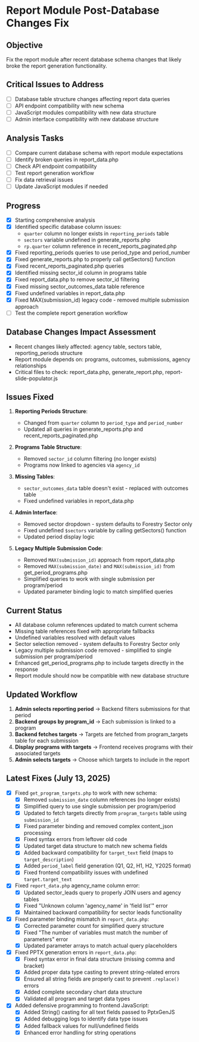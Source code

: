 # Report Module Post-Database Changes Fix

## Objective
Fix the report module after recent database schema changes that likely broke the report generation functionality.

## Critical Issues to Address
- [ ] Database table structure changes affecting report data queries
- [ ] API endpoint compatibility with new schema
- [ ] JavaScript modules compatibility with new data structure
- [ ] Admin interface compatibility with new database structure

## Analysis Tasks
- [ ] Compare current database schema with report module expectations
- [ ] Identify broken queries in report_data.php
- [ ] Check API endpoint compatibility
- [ ] Test report generation workflow
- [ ] Fix data retrieval issues
- [ ] Update JavaScript modules if needed

## Progress
- [x] Starting comprehensive analysis
- [x] Identified specific database column issues:
  - `quarter` column no longer exists in `reporting_periods` table
  - `sectors` variable undefined in generate_reports.php
  - `rp.quarter` column reference in recent_reports_paginated.php
- [x] Fixed reporting_periods queries to use period_type and period_number
- [x] Fixed generate_reports.php to properly call getSectors() function
- [x] Fixed recent_reports_paginated.php queries
- [x] Identified missing sector_id column in programs table
- [x] Fixed report_data.php to remove sector_id filtering
- [x] Fixed missing sector_outcomes_data table reference
- [x] Fixed undefined variables in report_data.php
- [x] Fixed MAX(submission_id) legacy code - removed multiple submission approach
- [ ] Test the complete report generation workflow

## Database Changes Impact Assessment
- Recent changes likely affected: agency table, sectors table, reporting_periods structure
- Report module depends on: programs, outcomes, submissions, agency relationships
- Critical files to check: report_data.php, generate_report.php, report-slide-populator.js

## Issues Fixed
1. **Reporting Periods Structure**: 
   - Changed from `quarter` column to `period_type` and `period_number`
   - Updated all queries in generate_reports.php and recent_reports_paginated.php

2. **Programs Table Structure**:
   - Removed `sector_id` column filtering (no longer exists)
   - Programs now linked to agencies via `agency_id`

3. **Missing Tables**:
   - `sector_outcomes_data` table doesn't exist - replaced with outcomes table
   - Fixed undefined variables in report_data.php

4. **Admin Interface**:
   - Removed sector dropdown - system defaults to Forestry Sector only
   - Fixed undefined `$sectors` variable by calling getSectors() function
   - Updated period display logic

5. **Legacy Multiple Submission Code**:
   - Removed `MAX(submission_id)` approach from report_data.php
   - Removed `MAX(submission_date)` and `MAX(submission_id)` from get_period_programs.php
   - Simplified queries to work with single submission per program/period
   - Updated parameter binding logic to match simplified queries

## Current Status
- All database column references updated to match current schema
- Missing table references fixed with appropriate fallbacks
- Undefined variables resolved with default values
- Sector selection removed - system defaults to Forestry Sector only
- Legacy multiple submission code removed - simplified to single submission per program/period
- Enhanced get_period_programs.php to include targets directly in the response
- Report module should now be compatible with new database structure

## Updated Workflow
1. **Admin selects reporting period** → Backend filters submissions for that period
2. **Backend groups by program_id** → Each submission is linked to a program
3. **Backend fetches targets** → Targets are fetched from program_targets table for each submission
4. **Display programs with targets** → Frontend receives programs with their associated targets
5. **Admin selects targets** → Choose which targets to include in the report

## Latest Fixes (July 13, 2025)
- [x] Fixed `get_program_targets.php` to work with new schema:
  - [x] Removed `submission_date` column references (no longer exists)
  - [x] Simplified query to use single submission per program/period
  - [x] Updated to fetch targets directly from `program_targets` table using `submission_id`
  - [x] Fixed parameter binding and removed complex content_json processing
  - [x] Fixed syntax errors from leftover old code
  - [x] Updated target data structure to match new schema fields
  - [x] Added backward compatibility for `target_text` field (maps to `target_description`)
  - [x] Added `period_label` field generation (Q1, Q2, H1, H2, Y2025 format)
  - [x] Fixed frontend compatibility issues with undefined `target.target_text`
- [x] Fixed `report_data.php` agency_name column error:
  - [x] Updated sector_leads query to properly JOIN users and agency tables
  - [x] Fixed "Unknown column 'agency_name' in 'field list'" error
  - [x] Maintained backward compatibility for sector leads functionality
- [x] Fixed parameter binding mismatch in `report_data.php`:
  - [x] Corrected parameter count for simplified query structure
  - [x] Fixed "The number of variables must match the number of parameters" error
  - [x] Updated parameter arrays to match actual query placeholders
- [x] Fixed PPTX generation errors in `report_data.php`:
  - [x] Fixed syntax error in final data structure (missing comma and bracket)
  - [x] Added proper data type casting to prevent string-related errors
  - [x] Ensured all string fields are properly cast to prevent `.replace()` errors
  - [x] Added complete secondary chart data structure
  - [x] Validated all program and target data types
- [x] Added defensive programming to frontend JavaScript:
  - [x] Added String() casting for all text fields passed to PptxGenJS
  - [x] Added debugging logs to identify data type issues
  - [x] Added fallback values for null/undefined fields
  - [x] Enhanced error handling for string operations 